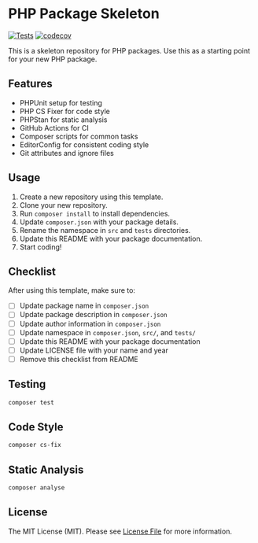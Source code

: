 # PHP Package Skeleton

[![Tests](https://github.com/your-username/your-repo-name/actions/workflows/tests.yml/badge.svg)](https://github.com/relaxtortoise/php-package-skeleton/actions/workflows/tests.yml)
[![codecov](https://codecov.io/gh/relaxtortoise/php-package-skeleton/graph/badge.svg?token=eNH7RLki8I)](https://codecov.io/gh/relaxtortoise/php-package-skeleton)


This is a skeleton repository for PHP packages. Use this as a starting point for your new PHP package.

## Features

- PHPUnit setup for testing
- PHP CS Fixer for code style
- PHPStan for static analysis
- GitHub Actions for CI
- Composer scripts for common tasks
- EditorConfig for consistent coding style
- Git attributes and ignore files

## Usage

1. Create a new repository using this template.
2. Clone your new repository.
3. Run `composer install` to install dependencies.
4. Update `composer.json` with your package details.
5. Rename the namespace in `src` and `tests` directories.
6. Update this README with your package documentation.
7. Start coding!

## Checklist

After using this template, make sure to:

- [ ] Update package name in `composer.json`
- [ ] Update package description in `composer.json`
- [ ] Update author information in `composer.json`
- [ ] Update namespace in `composer.json`, `src/`, and `tests/`
- [ ] Update this README with your package documentation
- [ ] Update LICENSE file with your name and year
- [ ] Remove this checklist from README

## Testing

```bash
composer test
```

## Code Style

```bash
composer cs-fix
```

## Static Analysis

```bash
composer analyse
```


## License

The MIT License (MIT). Please see [License File](LICENSE) for more information.